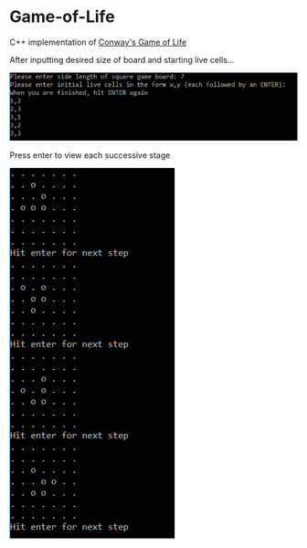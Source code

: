 # Game-of-Life
C++ implementation of [Conway's Game of Life](https://en.wikipedia.org/wiki/Conway%27s_Game_of_Life)

After inputting desired size of board and starting live cells...

![input](https://github.com/khanmoha/Game-of-Life/blob/master/pictures/Capture.PNG?raw=true)

Press enter to view each successive stage

![glider](https://github.com/khanmoha/Game-of-Life/blob/master/pictures/Capture2.PNG?raw=true)
